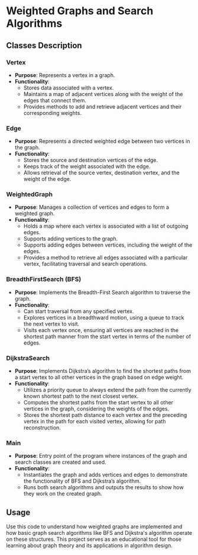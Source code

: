 # Weighted Graphs and Search Algorithms

## Classes Description

### Vertex
- **Purpose**: Represents a vertex in a graph.
- **Functionality**:
  - Stores data associated with a vertex.
  - Maintains a map of adjacent vertices along with the weight of the edges that connect them.
  - Provides methods to add and retrieve adjacent vertices and their corresponding weights.

### Edge
- **Purpose**: Represents a directed weighted edge between two vertices in the graph.
- **Functionality**:
  - Stores the source and destination vertices of the edge.
  - Keeps track of the weight associated with the edge.
  - Allows retrieval of the source vertex, destination vertex, and the weight of the edge.

### WeightedGraph
- **Purpose**: Manages a collection of vertices and edges to form a weighted graph.
- **Functionality**:
  - Holds a map where each vertex is associated with a list of outgoing edges.
  - Supports adding vertices to the graph.
  - Supports adding edges between vertices, including the weight of the edges.
  - Provides a method to retrieve all edges associated with a particular vertex, facilitating traversal and search operations.

### BreadthFirstSearch (BFS)
- **Purpose**: Implements the Breadth-First Search algorithm to traverse the graph.
- **Functionality**:
  - Can start traversal from any specified vertex.
  - Explores vertices in a breadthward motion, using a queue to track the next vertex to visit.
  - Visits each vertex once, ensuring all vertices are reached in the shortest path manner from the start vertex in terms of the number of edges.

### DijkstraSearch
- **Purpose**: Implements Dijkstra’s algorithm to find the shortest paths from a start vertex to all other vertices in the graph based on edge weight.
- **Functionality**:
  - Utilizes a priority queue to always extend the path from the currently known shortest path to the next closest vertex.
  - Computes the shortest paths from the start vertex to all other vertices in the graph, considering the weights of the edges.
  - Stores the shortest path distance to each vertex and the preceding vertex in the path for each visited vertex, allowing for path reconstruction.

### Main
- **Purpose**: Entry point of the program where instances of the graph and search classes are created and used.
- **Functionality**:
  - Instantiates the graph and adds vertices and edges to demonstrate the functionality of BFS and Dijkstra’s algorithm.
  - Runs both search algorithms and outputs the results to show how they work on the created graph.

## Usage
Use this code to understand how weighted graphs are implemented and how basic graph search algorithms like BFS and Dijkstra's algorithm operate on these structures. This project serves as an educational tool for those learning about graph theory and its applications in algorithm design.
